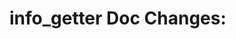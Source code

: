 <!-- - This file is reset every time a new release is done. This file describes changes that have not yet been released. Example Doc Change: ### Headline for the required change Description of the required change. -->

 # info_getter Doc Changes:
